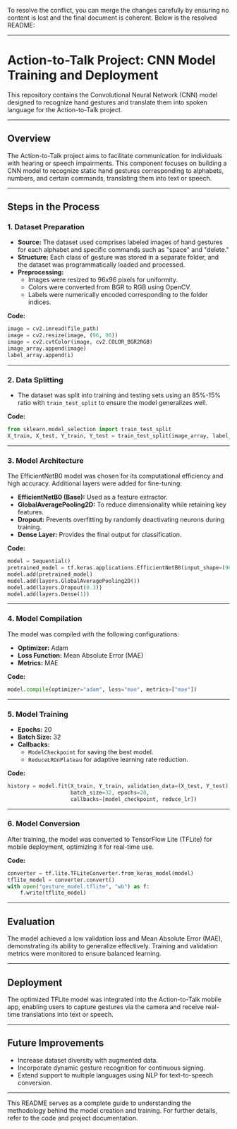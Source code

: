 To resolve the conflict, you can merge the changes carefully by ensuring no content is lost and the final document is coherent. Below is the resolved README:

---

# Action-to-Talk Project: CNN Model Training and Deployment

This repository contains the Convolutional Neural Network (CNN) model designed to recognize hand gestures and translate them into spoken language for the Action-to-Talk project.

---

## **Overview**

The Action-to-Talk project aims to facilitate communication for individuals with hearing or speech impairments. This component focuses on building a CNN model to recognize static hand gestures corresponding to alphabets, numbers, and certain commands, translating them into text or speech.

---

## **Steps in the Process**

### 1. **Dataset Preparation**

- **Source:** The dataset used comprises labeled images of hand gestures for each alphabet and specific commands such as "space" and "delete."
- **Structure:** Each class of gesture was stored in a separate folder, and the dataset was programmatically loaded and processed.
- **Preprocessing:**
  - Images were resized to 96x96 pixels for uniformity.
  - Colors were converted from BGR to RGB using OpenCV.
  - Labels were numerically encoded corresponding to the folder indices.

**Code:**
```python
image = cv2.imread(file_path)
image = cv2.resize(image, (96, 96))
image = cv2.cvtColor(image, cv2.COLOR_BGR2RGB)
image_array.append(image)
label_array.append(i)
```

---

### 2. **Data Splitting**

- The dataset was split into training and testing sets using an 85%-15% ratio with `train_test_split` to ensure the model generalizes well.

**Code:**
```python
from sklearn.model_selection import train_test_split
X_train, X_test, Y_train, Y_test = train_test_split(image_array, label_array, test_size=0.15)
```

---

### 3. **Model Architecture**

The EfficientNetB0 model was chosen for its computational efficiency and high accuracy. Additional layers were added for fine-tuning:

- **EfficientNetB0 (Base):** Used as a feature extractor.
- **GlobalAveragePooling2D:** To reduce dimensionality while retaining key features.
- **Dropout:** Prevents overfitting by randomly deactivating neurons during training.
- **Dense Layer:** Provides the final output for classification.

**Code:**
```python
model = Sequential()
pretrained_model = tf.keras.applications.EfficientNetB0(input_shape=(96, 96, 3), include_top=False)
model.add(pretrained_model)
model.add(layers.GlobalAveragePooling2D())
model.add(layers.Dropout(0.3))
model.add(layers.Dense(1))
```

---

### 4. **Model Compilation**

The model was compiled with the following configurations:
- **Optimizer:** Adam
- **Loss Function:** Mean Absolute Error (MAE)
- **Metrics:** MAE

**Code:**
```python
model.compile(optimizer="adam", loss="mae", metrics=["mae"])
```

---

### 5. **Model Training**

- **Epochs:** 20
- **Batch Size:** 32
- **Callbacks:** 
  - `ModelCheckpoint` for saving the best model.
  - `ReduceLROnPlateau` for adaptive learning rate reduction.

**Code:**
```python
history = model.fit(X_train, Y_train, validation_data=(X_test, Y_test),
                    batch_size=32, epochs=20,
                    callbacks=[model_checkpoint, reduce_lr])
```

---

### 6. **Model Conversion**

After training, the model was converted to TensorFlow Lite (TFLite) for mobile deployment, optimizing it for real-time use.

**Code:**
```python
converter = tf.lite.TFLiteConverter.from_keras_model(model)
tflite_model = converter.convert()
with open("gesture_model.tflite", "wb") as f:
    f.write(tflite_model)
```

---

## **Evaluation**

The model achieved a low validation loss and Mean Absolute Error (MAE), demonstrating its ability to generalize effectively. Training and validation metrics were monitored to ensure balanced learning.

---

## **Deployment**

The optimized TFLite model was integrated into the Action-to-Talk mobile app, enabling users to capture gestures via the camera and receive real-time translations into text or speech.

---

## **Future Improvements**

- Increase dataset diversity with augmented data.
- Incorporate dynamic gesture recognition for continuous signing.
- Extend support to multiple languages using NLP for text-to-speech conversion.

---

This README serves as a complete guide to understanding the methodology behind the model creation and training. For further details, refer to the code and project documentation.
